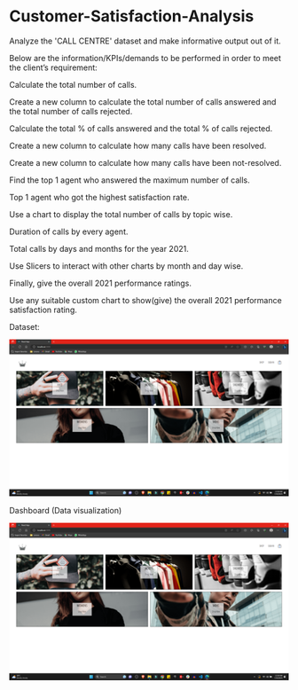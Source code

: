 # Customer-Satisfaction-Analysis
Analyze the 'CALL CENTRE' dataset and make informative output out of it.  

Below are the information/KPIs/demands to be performed in order to meet the client’s requirement:

Calculate the total number of calls.

Create a new column to calculate the total number of calls answered and the total number of calls rejected.

Calculate the total % of calls answered and the total % of calls rejected.

Create a new column to calculate how many calls have been resolved. 

Create a new column to calculate how many calls have been not-resolved.

Find the top 1 agent who answered the maximum number of calls.

Top 1 agent who got the highest satisfaction rate.

Use a chart to display the total number of calls by topic wise.

Duration of calls by every agent.

Total calls by days and months for the year 2021.

Use Slicers to interact with other charts by month and day wise.

Finally, give the overall 2021 performance ratings. 

Use any suitable custom chart to show(give) the overall 2021 performance satisfaction rating. 

Dataset:



![Alt text](https://github.com/Aditya-Mandothia/crown-clothing-cart-implementation/blob/180f72a510a6bc46b61597c800f4a6e7bd89d1dd/Screenshot%20(60).png)



Dashboard (Data visualization)



![Alt text](https://github.com/Aditya-Mandothia/crown-clothing-cart-implementation/blob/180f72a510a6bc46b61597c800f4a6e7bd89d1dd/Screenshot%20(60).png)



